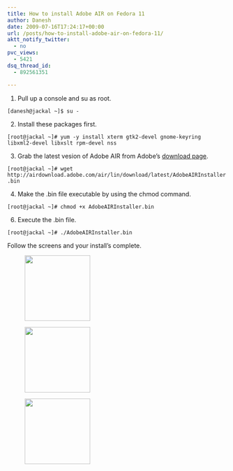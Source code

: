 ```yaml
---
title: How to install Adobe AIR on Fedora 11
author: Danesh
date: 2009-07-16T17:24:17+00:00
url: /posts/how-to-install-adobe-air-on-fedora-11/
aktt_notify_twitter:
  - no
pvc_views:
  - 5421
dsq_thread_id:
  - 892561351

---
```

1. Pull up a console and su as root.

`[danesh@jackal ~]$ su -`

2. Install these packages first.

`[root@jackal ~]# yum -y install xterm gtk2-devel gnome-keyring libxml2-devel libxslt rpm-devel nss`

3. Grab the latest vesion of Adobe AIR from Adobe&#8217;s [download page][1].

`[root@jackal ~]# wget http://airdownload.adobe.com/air/lin/download/latest/AdobeAIRInstaller.bin`

4. Make the .bin file executable by using the chmod command.

`[root@jackal ~]# chmod +x AdobeAIRInstaller.bin`

6. Execute the .bin file.

`[root@jackal ~]# ./AdobeAIRInstaller.bin`

Follow the screens and your install&#8217;s complete.

<div id='gallery-4' class='gallery galleryid-1638 gallery-columns-3 gallery-size-thumbnail'>
  <figure class='gallery-item'> 
  
  <div class='gallery-icon landscape'>
    <a href='/wp-content/uploads/2009/07/Screenshot-Adobe-AIR-Setup-1.png'><img width="150" height="150" src="/wp-content/uploads/2009/07/Screenshot-Adobe-AIR-Setup-1-150x150.png" class="attachment-thumbnail size-thumbnail" alt="" loading="lazy" /></a>
  </div></figure><figure class='gallery-item'> 
  
  <div class='gallery-icon landscape'>
    <a href='/wp-content/uploads/2009/07/Screenshot-Adobe-AIR-Setup-2.png'><img width="150" height="150" src="/wp-content/uploads/2009/07/Screenshot-Adobe-AIR-Setup-2-150x150.png" class="attachment-thumbnail size-thumbnail" alt="" loading="lazy" /></a>
  </div></figure><figure class='gallery-item'> 
  
  <div class='gallery-icon landscape'>
    <a href='/wp-content/uploads/2009/07/Screenshot-Adobe-AIR-Setup-3.png'><img width="150" height="150" src="/wp-content/uploads/2009/07/Screenshot-Adobe-AIR-Setup-3-150x150.png" class="attachment-thumbnail size-thumbnail" alt="" loading="lazy" /></a>
  </div></figure>
</div>

 [1]: http://get.adobe.com/air/
